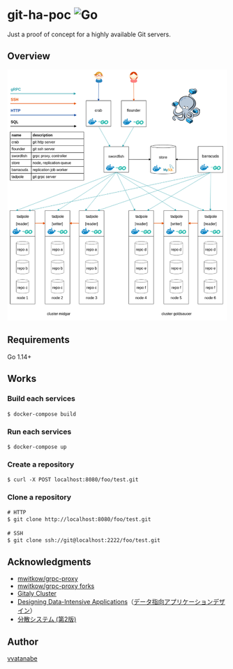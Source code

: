 # git-ha-poc ![Go](https://github.com/vvatanabe/git-ha-poc/workflows/Go/badge.svg)

Just a proof of concept for a highly available Git servers.

## Overview

![overview](overview.png)

## Requirements

Go 1.14+

## Works

### Build each services

```
$ docker-compose build
```

### Run each services

```
$ docker-compose up
```

### Create a repository

```
$ curl -X POST localhost:8080/foo/test.git
```

### Clone a repository

```
# HTTP
$ git clone http://localhost:8080/foo/test.git

# SSH
$ git clone ssh://git@localhost:2222/foo/test.git
```

## Acknowledgments

- [mwitkow/grpc-proxy](https://github.com/mwitkow/grpc-proxy)
- [mwitkow/grpc-proxy forks](https://github.com/mwitkow/grpc-proxy/network/members)
- [Gitaly Cluster](https://docs.gitlab.com/ee/administration/gitaly/praefect.html)
- [Designing Data-Intensive Applications](https://www.oreilly.com/library/view/designing-data-intensive-applications/9781491903063/)（[データ指向アプリケーションデザイン](https://www.oreilly.co.jp/books/9784873118703/)）
- [分散システム (第2版)](https://www.kyoritsu-pub.co.jp/bookdetail/9784320124493)

## Author

[vvatanabe](https://github.com/vvatanabe)
